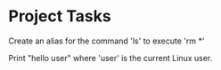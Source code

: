 # Project Tasks

 Create an alias for the command 'ls' to execute 'rm *'

Print "hello user" where 'user' is the current Linux user.

